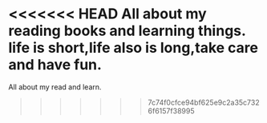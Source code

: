<<<<<<< HEAD
All about my reading books and learning things.
life is short,life also is long,take care and have fun.
=======
All about my read and learn.
>>>>>>> 7c74f0cfce94bf625e9c2a35c7326f6157f38995
